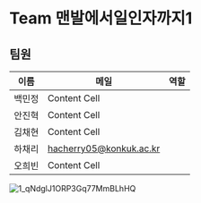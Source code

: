 # Team 맨발에서일인자까지1
## 팀원
| 이름 | 메일 |역할|
| ------------ | ------------- |------|
| 백민정 | Content Cell  |    |
| 안진혁 | Content Cell  |    |
| 김채현 | Content Cell  |      |
| 하채리 | hacherry05@konkuk.ac.kr  |      |
| 오희빈 | Content Cell  |      |
![1_qNdglJ1ORP3Gq77MmBLhHQ](https://user-images.githubusercontent.com/109472852/193386055-42813178-814e-46fd-932e-80d2410b6543.png)





